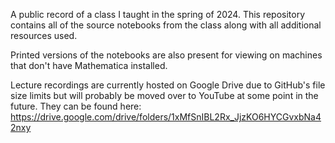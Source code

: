 A public record of a class I taught in the spring of 2024. This repository contains all of the source notebooks from the class along with all additional resources used.

Printed versions of the notebooks are also present for viewing on machines that don't have Mathematica installed.

Lecture recordings are currently hosted on Google Drive due to GitHub's file size limits but will probably be moved over to YouTube at some point in the future. They can be found here: https://drive.google.com/drive/folders/1xMfSnIBL2Rx_JjzKO6HYCGvxbNa42nxy
